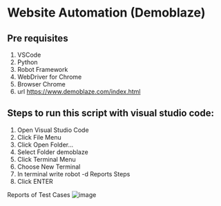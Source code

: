 # Website Automation (Demoblaze)

## Pre requisites 
1. VSCode 
2. Python
3. Robot Framework
4. WebDriver for Chrome
5. Browser Chrome
6. url https://www.demoblaze.com/index.html

## Steps to run this script with visual studio code:
1. Open Visual Studio Code
2. Click File Menu
3. Click Open Folder...
4. Select Folder demoblaze
5. Click Terminal Menu
6. Choose New Terminal
7. In terminal write robot -d Reports Steps
8. Click ENTER

Reports of Test Cases
![image](https://user-images.githubusercontent.com/96649760/160326681-0b69e669-cb7a-484c-83e3-ea95d97516a1.png)
